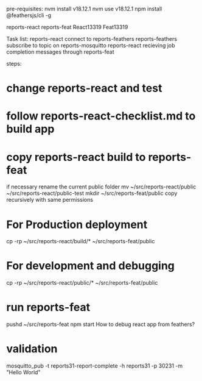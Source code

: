 pre-requisites:
nvm install v18.12.1
nvm use v18.12.1
npm install @feathersjs/cli -g

reports-react
reports-feat
React13319
Feat13319

Task list:
reports-react connect to reports-feathers
reports-feathers subscribe to topic on reports-mosquitto
reports-react recieving job completion messages through reports-feat

steps:
# change reports-react and test
# follow reports-react-checklist.md to build app
# copy reports-react build to reports-feat
if necessary rename the current public folder
mv ~/src/reports-react/public ~/src/reports-react/public-test
mkdir ~/src/reports-feat/public
copy recursively with same permissions
# For Production deployment
cp -rp ~/src/reports-react/build/* ~/src/reports-feat/public
# For development and debugging
cp -rp ~/src/reports-react/public/* ~/src/reports-feat/public

# run reports-feat
pushd ~/src/reports-feat
npm start
How to debug react app from feathers?

# validation
mosquitto_pub -t reports31-report-complete -h reports31 -p 30231 -m "Hello World"


